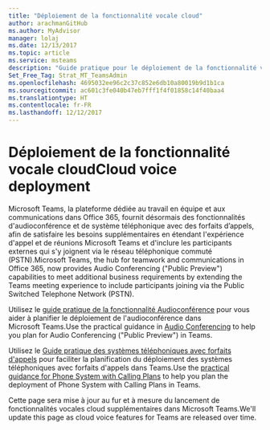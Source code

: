 ```yaml
---
title: "Déploiement de la fonctionnalité vocale cloud"
author: arachmanGitHub
ms.author: MyAdvisor
manager: lolaj
ms.date: 12/13/2017
ms.topic: article
ms.service: msteams
description: "Guide pratique pour le déploiement de la fonctionnalité vocale cloud dans Microsoft Teams."
Set_Free_Tag: Strat_MT_TeamsAdmin
ms.openlocfilehash: 4695032ee96c2c37c852e6db10a80019b9d1b1ca
ms.sourcegitcommit: ac601c3fe040b47eb7fff1f4f01858c14f40baa4
ms.translationtype: HT
ms.contentlocale: fr-FR
ms.lasthandoff: 12/12/2017
---
```

<a name="cloud-voice-deployment"></a><span data-ttu-id="ce49d-103">Déploiement de la fonctionnalité vocale cloud</span><span class="sxs-lookup"><span data-stu-id="ce49d-103">Cloud voice deployment</span></span>
======================

<span data-ttu-id="ce49d-104">Microsoft Teams, la plateforme dédiée au travail en équipe et aux communications dans Office 365, fournit désormais des fonctionnalités d'audioconférence et de système téléphonique avec des forfaits d’appels, afin de satisfaire les besoins supplémentaires en étendant l'expérience d'appel et de réunions Microsoft Teams et d'inclure les participants externes qui s'y joignent via le réseau téléphonique commuté (PSTN).</span><span class="sxs-lookup"><span data-stu-id="ce49d-104">Microsoft Teams, the hub for teamwork and communications in Office 365, now provides Audio Conferencing ("Public Preview") capabilities to meet additional business requirements by extending the Teams meeting experience to include participants joining via the Public Switched Telephone Network (PSTN).</span></span>
 
<span data-ttu-id="ce49d-105">Utilisez le [guide pratique de la fonctionnalité Audioconférence](https://docs.microsoft.com/MicrosoftTeams/audio-conferencing) pour vous aider à planifier le déploiement de l'audioconférence dans Microsoft Teams.</span><span class="sxs-lookup"><span data-stu-id="ce49d-105">Use the practical guidance in [Audio Conferencing](https://docs.microsoft.com/MicrosoftTeams/audio-conferencing) to help you plan for Audio Conferencing ("Public Preview") in Teams.</span></span>

<span data-ttu-id="ce49d-106">Utilisez le [Guide pratique des systèmes téléphoniques avec forfaits d'appels](https://docs.microsoft.com/MicrosoftTeams/phone-system-with-calling-plans) pour faciliter la planification du déploiement des systèmes téléphoniques avec forfaits d'appels dans Teams.</span><span class="sxs-lookup"><span data-stu-id="ce49d-106">Use the [practical guidance for Phone System with Calling Plans](https://docs.microsoft.com/MicrosoftTeams/phone-system-with-calling-plans) to help you plan the deployment of Phone System with Calling Plans in Teams.</span></span>
 
<span data-ttu-id="ce49d-107">Cette page sera mise à jour au fur et à mesure du lancement de fonctionnalités vocales cloud supplémentaires dans Microsoft Teams.</span><span class="sxs-lookup"><span data-stu-id="ce49d-107">We'll update this page as cloud voice features for Teams are released over time.</span></span>


